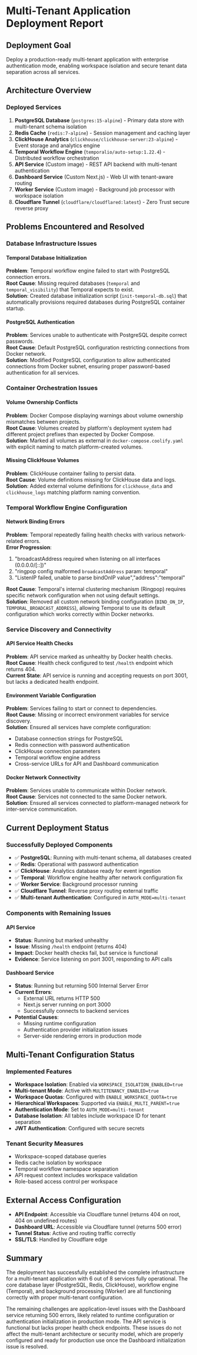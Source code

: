 # Multi-Tenant Application Deployment Report

## Deployment Goal
Deploy a production-ready multi-tenant application with enterprise authentication mode, enabling workspace isolation and secure tenant data separation across all services.

## Architecture Overview

### Deployed Services
1. **PostgreSQL Database** (`postgres:15-alpine`) - Primary data store with multi-tenant schema isolation
2. **Redis Cache** (`redis:7-alpine`) - Session management and caching layer
3. **ClickHouse Analytics** (`clickhouse/clickhouse-server:23-alpine`) - Event storage and analytics engine
4. **Temporal Workflow Engine** (`temporalio/auto-setup:1.22.4`) - Distributed workflow orchestration
5. **API Service** (Custom image) - REST API backend with multi-tenant authentication
6. **Dashboard Service** (Custom Next.js) - Web UI with tenant-aware routing
7. **Worker Service** (Custom image) - Background job processor with workspace isolation
8. **Cloudflare Tunnel** (`cloudflare/cloudflared:latest`) - Zero Trust secure reverse proxy

## Problems Encountered and Resolved

### Database Infrastructure Issues

#### Temporal Database Initialization
**Problem**: Temporal workflow engine failed to start with PostgreSQL connection errors.  
**Root Cause**: Missing required databases (`temporal` and `temporal_visibility`) that Temporal expects to exist.  
**Solution**: Created database initialization script (`init-temporal-db.sql`) that automatically provisions required databases during PostgreSQL container startup.

#### PostgreSQL Authentication
**Problem**: Services unable to authenticate with PostgreSQL despite correct passwords.  
**Root Cause**: Default PostgreSQL configuration restricting connections from Docker network.  
**Solution**: Modified PostgreSQL configuration to allow authenticated connections from Docker subnet, ensuring proper password-based authentication for all services.

### Container Orchestration Issues

#### Volume Ownership Conflicts
**Problem**: Docker Compose displaying warnings about volume ownership mismatches between projects.  
**Root Cause**: Volumes created by platform's deployment system had different project prefixes than expected by Docker Compose.  
**Solution**: Marked all volumes as external in `docker-compose.coolify.yaml` with explicit naming to match platform-created volumes.

#### Missing ClickHouse Volumes
**Problem**: ClickHouse container failing to persist data.  
**Root Cause**: Volume definitions missing for ClickHouse data and logs.  
**Solution**: Added external volume definitions for `clickhouse_data` and `clickhouse_logs` matching platform naming convention.

### Temporal Workflow Engine Configuration

#### Network Binding Errors
**Problem**: Temporal repeatedly failing health checks with various network-related errors.  
**Error Progression**:
1. "broadcastAddress required when listening on all interfaces (0.0.0.0/[::])"
2. "ringpop config malformed `broadcastAddress` param: temporal"  
3. "ListenIP failed, unable to parse bindOnIP value","address":"temporal"

**Root Cause**: Temporal's internal clustering mechanism (Ringpop) requires specific network configuration when not using default settings.  
**Solution**: Removed all custom network binding configuration (`BIND_ON_IP`, `TEMPORAL_BROADCAST_ADDRESS`), allowing Temporal to use its default configuration which works correctly within Docker networks.

### Service Discovery and Connectivity

#### API Service Health Checks
**Problem**: API service marked as unhealthy by Docker health checks.  
**Root Cause**: Health check configured to test `/health` endpoint which returns 404.  
**Current State**: API service is running and accepting requests on port 3001, but lacks a dedicated health endpoint.

#### Environment Variable Configuration
**Problem**: Services failing to start or connect to dependencies.  
**Root Cause**: Missing or incorrect environment variables for service discovery.  
**Solution**: Ensured all services have complete configuration:
- Database connection strings for PostgreSQL
- Redis connection with password authentication
- ClickHouse connection parameters
- Temporal workflow engine address
- Cross-service URLs for API and Dashboard communication

#### Docker Network Connectivity
**Problem**: Services unable to communicate within Docker network.  
**Root Cause**: Services not connected to the same Docker network.  
**Solution**: Ensured all services connected to platform-managed network for inter-service communication.

## Current Deployment Status

### Successfully Deployed Components
- ✅ **PostgreSQL**: Running with multi-tenant schema, all databases created
- ✅ **Redis**: Operational with password authentication
- ✅ **ClickHouse**: Analytics database ready for event ingestion
- ✅ **Temporal**: Workflow engine healthy after network configuration fix
- ✅ **Worker Service**: Background processor running
- ✅ **Cloudflare Tunnel**: Reverse proxy routing external traffic
- ✅ **Multi-tenant Authentication**: Configured in `AUTH_MODE=multi-tenant`

### Components with Remaining Issues

#### API Service
- **Status**: Running but marked unhealthy
- **Issue**: Missing `/health` endpoint (returns 404)
- **Impact**: Docker health checks fail, but service is functional
- **Evidence**: Service listening on port 3001, responding to API calls

#### Dashboard Service  
- **Status**: Running but returning 500 Internal Server Error
- **Current Errors**: 
  - External URL returns HTTP 500
  - Next.js server running on port 3000
  - Successfully connects to backend services
- **Potential Causes**:
  - Missing runtime configuration
  - Authentication provider initialization issues
  - Server-side rendering errors in production mode

## Multi-Tenant Configuration Status

### Implemented Features
- **Workspace Isolation**: Enabled via `WORKSPACE_ISOLATION_ENABLED=true`
- **Multi-tenant Mode**: Active with `MULTITENANCY_ENABLED=true`
- **Workspace Quotas**: Configured with `ENABLE_WORKSPACE_QUOTA=true`
- **Hierarchical Workspaces**: Supported via `ENABLE_MULTI_PARENT=true`
- **Authentication Mode**: Set to `AUTH_MODE=multi-tenant`
- **Database Isolation**: All tables include workspace ID for tenant separation
- **JWT Authentication**: Configured with secure secrets

### Tenant Security Measures
- Workspace-scoped database queries
- Redis cache isolation by workspace
- Temporal workflow namespace separation
- API request context includes workspace validation
- Role-based access control per workspace

## External Access Configuration
- **API Endpoint**: Accessible via Cloudflare tunnel (returns 404 on root, 404 on undefined routes)
- **Dashboard URL**: Accessible via Cloudflare tunnel (returns 500 error)
- **Tunnel Status**: Active and routing traffic correctly
- **SSL/TLS**: Handled by Cloudflare edge

## Summary

The deployment has successfully established the complete infrastructure for a multi-tenant application with 6 out of 8 services fully operational. The core database layer (PostgreSQL, Redis, ClickHouse), workflow engine (Temporal), and background processing (Worker) are all functioning correctly with proper multi-tenant configuration.

The remaining challenges are application-level issues with the Dashboard service returning 500 errors, likely related to runtime configuration or authentication initialization in production mode. The API service is functional but lacks proper health check endpoints. These issues do not affect the multi-tenant architecture or security model, which are properly configured and ready for production use once the Dashboard initialization issue is resolved.